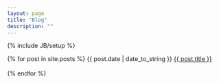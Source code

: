 ```yaml
---
layout: page
title: "Blog"
description: ""
---
```

{% include JB/setup %}
<div style="font-size:14px">
{% for post in site.posts %}
    {{ post.date | date_to_string }} <a href="{{ post.url }}">{{ post.title }}</a><br><br>
{% endfor %}
</div>
